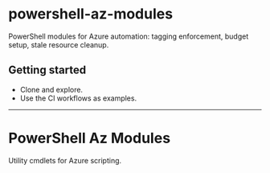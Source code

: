 # powershell-az-modules

PowerShell modules for Azure automation: tagging enforcement, budget setup, stale resource cleanup.

## Getting started
- Clone and explore.
- Use the CI workflows as examples.


---

# PowerShell Az Modules

Utility cmdlets for Azure scripting.
